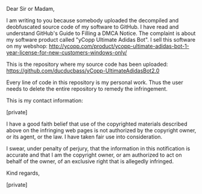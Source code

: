 Dear Sir or Madam,

I am writing to you because somebody uploaded the decompiled and
deobfuscated source code of my software to GitHub. I have read and
understand GitHub's Guide to Filling a DMCA Notice. The complaint is
about my software product called "yCopp Ultimate Adidas Bot". I sell
this software on my webshop:
http://ycopp.com/product/ycopp-ultimate-adidas-bot-1-year-license-for-new-customers-windows-only/

This is the repository where my source code has been uploaded:
https://github.com/ducducbass/yCopp-UltimateAdidasBot2.0  

Every line of code in this repository is my personal work. Thus the user
needs to delete the entire repository to remedy the infringement.

This is my contact information:

[private]  

I have a good faith belief that use of the copyrighted materials
described above on the infringing web pages is not authorized by the
copyright owner, or its agent, or the law. I have taken fair use into
consideration.

I swear, under penalty of perjury, that the information in this
notification is accurate and that I am the copyright owner, or am
authorized to act on behalf of the owner, of an exclusive right that is
allegedly infringed.

Kind regards,

[private]  

